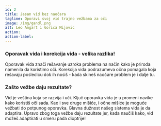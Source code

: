 ```yaml
---
id: 2
title: Jasan vid bez naočara
tagline: Oporavi svoj vid trajno vežbama za oči
image: /img/gandl.png
alt: Leo Angart i Gorica Mijovic
action:
action-label:
---
```

### Oporavak vida i korekcija vida - velika razlika!

Oporavak vida znači rešavanje uzroka problema na način kako je priroda namenila da koristimo oči. Korekcija vida podrazumeva očna pomagala koja rešavaju posledicu dok ih nosiš - kada skineš naočare problem je i dalje tu.

### Zašto vežbe daju rezultate?

Vid je veština koja se razvija i uči. Ključ oporavka vida je u promeni navike kako koristiš oči sada. Kao i sve druge mišiće, i očne mišiće je moguće vežbati do potpunog oporavka. Glavna dužnost našeg sistema vida je da adaptira. Upravo zbog toga vežbe daju rezultate jer, kada naučiš kako, vid možeš adaptirati u smeru pada dioptrije!
